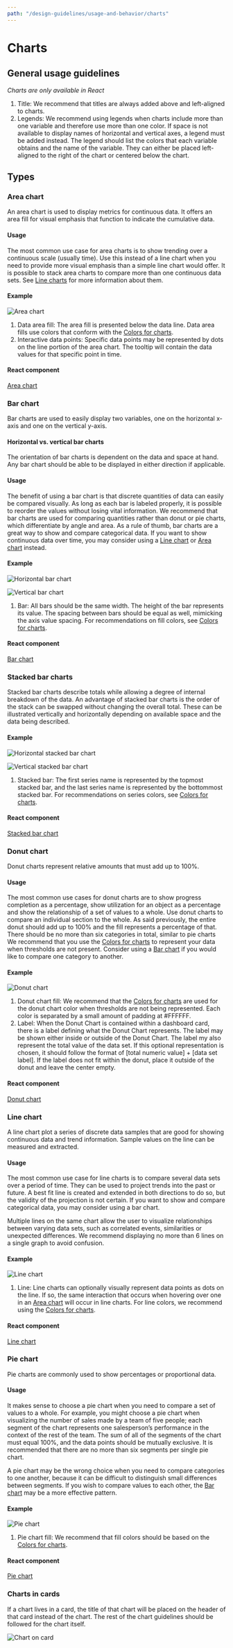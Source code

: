 ```yaml
---
path: "/design-guidelines/usage-and-behavior/charts"
---
```


# Charts

## General usage guidelines
_Charts are only available in React_

1. Title: We recommend that titles are always added above and left-aligned to charts.
2. Legends: We recommend using legends when charts include more than one variable and therefore use more than one color. If space is not available to display names of horizontal and vertical axes, a legend must be added instead. The legend should list the colors that each variable obtains and the name of the variable. They can either be placed left-aligned to the right of the chart or centered below the chart.

## Types

### Area chart
An area chart is used to display metrics for continuous data. It offers an area fill for visual emphasis that function to indicate the cumulative data.

#### Usage
The most common use case for area charts is to show trending over a continuous scale (usually time). Use this instead of a line chart when you need to provide more visual emphasis than a simple line chart would offer. It is possible to stack area charts to compare more than one continuous data sets. See [Line charts](#line-chart) for more information about them.

#### Example
![Area chart](img/areachart.png)

1. Data area fill: The area fill is presented below the data line. Data area fills use colors that conform with the [Colors for charts](/styles/colors-for-charts).
2. Interactive data points: Specific data points may be represented by dots on the line portion of the area chart. The tooltip will contain the data values for that specific point in time.

#### React component
[Area chart](/documentation/react/components/areachart)

### Bar chart

Bar charts are used to easily display two variables, one on the horizontal x-axis and one on the vertical y-axis.

#### Horizontal vs. vertical bar charts

The orientation of bar charts is dependent on the data and space at hand. Any bar chart should be able to be displayed in either direction if applicable.

#### Usage
The benefit of using a bar chart is that discrete quantities of data can easily be compared visually. As long as each bar is labeled properly, it is possible to reorder the values without losing vital information. We recommend that bar charts are used for comparing quantities rather than donut or pie charts, which differentiate by angle and area. As a rule of thumb, bar charts are a great way to show and compare categorical data. If you want to show continuous data over time, you may consider using a [Line chart](#line-chart) or [Area chart](#area-chart) instead.

#### Example
![Horizontal bar chart](img/horizbarchart.png)

![Vertical bar chart](img/vertbarchart.png)

1. Bar: All bars should be the same width. The height of the bar represents its value. The spacing between bars should be equal as well, mimicking the axis value spacing. For recommendations on fill colors, see [Colors for charts](/styles/colors-for-charts).

#### React component
[Bar chart](/documentation/react/components/barchart)

### Stacked bar charts

Stacked bar charts describe totals while allowing a degree of internal breakdown of the data. An advantage of stacked bar charts is the order of the stack can be swapped without changing the overall total. These can be illustrated vertically and horizontally depending on available space and the data being described.

#### Example
![Horizontal stacked bar chart](img/horizstackedbarchart.png)

![Vertical stacked bar chart](img/vertstackedbarchart.png)

1. Stacked bar: The first series name is represented by the topmost stacked bar, and the last series name is represented by the bottommost stacked bar. For recommendations on series colors, see [Colors for charts](/styles/colors-for-charts).

#### React component
[Stacked bar chart](/documentation/react/components/stackchart)

### Donut chart
Donut charts represent relative amounts that must add up to 100%.

#### Usage
The most common use cases for donut charts are to show progress completion as a percentage, show utilization for an object as a percentage and show the relationship of a set of values to a whole. Use donut charts to compare an individual section to the whole. As said previously, the entire donut should add up to 100% and the fill represents a percentage of that. There should be no more than six categories in total, similar to pie charts We recommend that you use the [Colors for charts](/styles/colors-for-charts) to represent your data when thresholds are not present. Consider using a [Bar chart](#bar-chart) if you would like to compare one category to another.

#### Example
![Donut chart](img/donutchart.png)

1. Donut chart fill: We recommend that the [Colors for charts](/styles/colors-for-charts) are used for the donut chart color when thresholds are not being represented. Each color is separated by a small amount of padding at #FFFFFF.
2. Label: When the Donut Chart is contained within a dashboard card, there is a label defining what the Donut Chart represents. The label may be shown either inside or outside of the Donut Chart. The label my also represent the total value of the data set. If this optional representation is chosen, it should follow the format of [total numeric value] + [data set label]. If the label does not fit within the donut, place it outside of the donut and leave the center empty.

#### React component
[Donut chart](/documentation/react/components/donutchart)

### Line chart

A line chart plot a series of discrete data samples that are good for showing continuous data and trend information. Sample values on the line can be measured and extracted.

#### Usage
The most common use case for line charts is to compare several data sets over a period of time. They can be used to project trends into the past or future. A best fit line is created and extended in both directions to do so, but the validity of the projection is not certain. If you want to show and compare categorical data, you may consider using a bar chart.

Multiple lines on the same chart allow the user to visualize relationships between varying data sets, such as correlated events, similarities or unexpected differences. We recommend displaying no more than 6 lines on a single graph to avoid confusion.

#### Example
![Line chart](img/linechart.png)

1. Line: Line charts can optionally visually represent data points as dots on the line. If so, the same interaction that occurs when hovering over one in an [Area chart](#area-chart) will occur in line charts. For line colors, we recommend using the [Colors for charts](/styles/colors-for-charts).

#### React component
[Line chart](/documentation/react/components/linechart)

### Pie chart

Pie charts are commonly used to show percentages or proportional data.

#### Usage
It makes sense to choose a pie chart when you need to compare a set of values to a whole. For example, you might choose a pie chart when visualizing the number of sales made by a team of five people; each segment of the chart represents one salesperson’s performance in the context of the rest of the team. The sum of all of the segments of the chart must equal 100%, and the data points should be mutually exclusive. It is recommended that there are no more than six segments per single pie chart.

A pie chart may be the wrong choice when you need to compare categories to one another, because it can be difficult to distinguish small differences between segments. If you wish to compare values to each other, the [Bar chart](#bar-chart) may be a more effective pattern.

#### Example
![Pie chart](img/piechart.png)

1. Pie chart fill: We recommend that fill colors should be based on the [Colors for charts](/styles/colors-for-charts).

#### React component
[Pie chart](/documentation/react/components/piechart)

### Charts in cards
If a chart lives in a card, the title of that chart will be placed on the header of that card instead of the chart. The rest of the chart guidelines should be followed for the chart itself.

![Chart on card](img/chartoncard.png)
